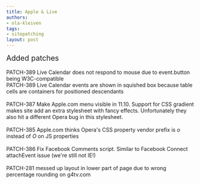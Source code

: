 ```yaml
---
title: Apple & Live
authors:
- ola-kleiven
tags:
- sitepatching
layout: post
---
```

<span style="font-size: 140%">Added patches</span><br/><br/>PATCH-389 Live Calendar does not respond to mouse due to event.button being W3C-compatible<br/>PATCH-389 Live Calendar events are shown in squished box because table cells are containers for positioned descendants<br/><br/>PATCH-387 Make Apple.com menu visible in 11.10. Support for CSS gradient makes site add an extra stylesheet with fancy effects. Unfortunately they also hit a different Opera bug in this stylesheet.<br/> <br/>PATCH-385 Apple.com thinks Opera&#39;s CSS property vendor prefix is <i>o</i> instead of <i>O</i> on JS properties<br/><br/>PATCH-386 Fix Facebook Comments script. Similar to Facebook Connect attachEvent issue (we&#39;re still not IE!)<br/><br/>PATCH-281 messed up layout in lower part of page due to wrong percentage rounding on g4tv.com<br/><br/><br/><br/>
